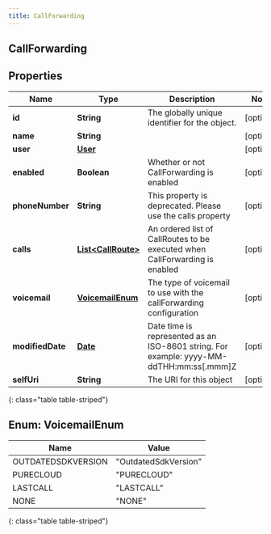 ```yaml
---
title: CallForwarding
---
```


## CallForwarding

## Properties

| Name             | Type                                                           | Description                                                                             | Notes      |
| ---------------- | -------------------------------------------------------------- | --------------------------------------------------------------------------------------- | ---------- |
| **id**           | <!----><!---->**String**<!---->                                | The globally unique identifier for the object.                                          | [optional] |
| **name**         | <!----><!---->**String**<!---->                                |                                                                                         | [optional] |
| **user**         | <!----><!---->[**User**](User.md)<!---->                       |                                                                                         | [optional] |
| **enabled**      | <!----><!---->**Boolean**<!---->                               | Whether or not CallForwarding is enabled                                                | [optional] |
| **phoneNumber**  | <!----><!---->**String**<!---->                                | This property is deprecated. Please use the calls property                              | [optional] |
| **calls**        | <!----><!---->[**List&lt;CallRoute&gt;**](CallRoute.md)<!----> | An ordered list of CallRoutes to be executed when CallForwarding is enabled             | [optional] |
| **voicemail**    | [**VoicemailEnum**](#VoicemailEnum)<!---->                     | The type of voicemail to use with the callForwarding configuration                      | [optional] |
| **modifiedDate** | <!----><!---->[**Date**](Date.md)<!---->                       | Date time is represented as an ISO-8601 string. For example: yyyy-MM-ddTHH:mm:ss[.mmm]Z | [optional] |
| **selfUri**      | <!----><!---->**String**<!---->                                | The URI for this object                                                                 | [optional] |

{: class="table table-striped"}

<a name="VoicemailEnum"></a>

## Enum: VoicemailEnum

| Name               | Value                          |
| ------------------ | ------------------------------ |
| OUTDATEDSDKVERSION | &quot;OutdatedSdkVersion&quot; |
| PURECLOUD          | &quot;PURECLOUD&quot;          |
| LASTCALL           | &quot;LASTCALL&quot;           |
| NONE               | &quot;NONE&quot;               |

{: class="table table-striped"}
